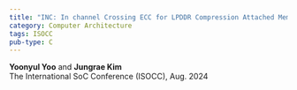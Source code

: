 ```yaml
---
title: "INC: In channel Crossing ECC for LPDDR Compression Attached Memory Module"
category: Computer Architecture
tags: ISOCC
pub-type: C
---
```


**Yoonyul Yoo** and **Jungrae Kim** <br>
The International SoC Conference (ISOCC), Aug. 2024

